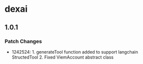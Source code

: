 # dexai

## 1.0.1

### Patch Changes

- 1242524: 1. generateTool function added to support langchain StructedTool 2. Fixed ViemAccount abstract class

